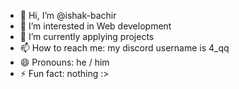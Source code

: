 - 👋 Hi, I’m @ishak-bachir
- 👀 I’m interested in Web development 
- 🌱 I’m currently applying projects
- 📫 How to reach me: my discord username is 4_qq
- 😄 Pronouns: he / him
- ⚡ Fun fact: nothing :>
